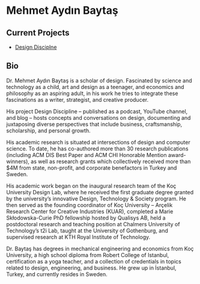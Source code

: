 # Mehmet Aydın Baytaş

## Current Projects

- [Design Disciplne](https://designdisciplin.com)

## Bio

Dr. Mehmet Aydın Baytaş is a scholar of design. Fascinated by science and technology as a child, art and design as a teenager, and economics and philosophy as an aspiring adult, in his work he tries to integrate these fascinations as a writer, strategist, and creative producer.

His project Design Discipline – published as a podcast, YouTube channel, and blog – hosts concepts and conversations on design, documenting and juxtaposing diverse perspectives that include business, craftsmanship, scholarship, and personal growth.

His academic research is situated at intersections of design and computer science. To date, he has co-authored more than 30 research publications (including ACM DIS Best Paper and ACM CHI Honorable Mention award-winners), as well as research grants which collectively received more than $4M from state, non-profit, and corporate benefactors in Turkey and Sweden. 

His academic work began on the inaugural research team of the Koç University Design Lab, where he received the first graduate degree granted by the university’s innovative Design, Technology & Society program. He then served as the founding coordinator of Koç University – Arçelik Research Center for Creative Industries (KUAR), completed a Marie Skłodowska-Curie PhD fellowship hosted by Qualisys AB, held a postdoctoral research and teaching position at Chalmers University of Technology’s t2i Lab, taught at the University of Gothenburg, and supervised research at KTH Royal Institute of Technology.

Dr. Baytaş has degrees in mechanical engineering and economics from Koç University, a high school diploma from Robert College of Istanbul, certification as a yoga teacher, and a collection of credentials in topics related to design, engineering, and business. He grew up in İstanbul, Turkey, and currently resides in Sweden.
